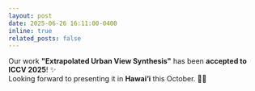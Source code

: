 ```yaml
---
layout: post
date: 2025-06-26 16:11:00-0400
inline: true
related_posts: false
---
```


Our work **"Extrapolated Urban View Synthesis"** has been **accepted to ICCV 2025**! ✨  
Looking forward to presenting it in **Hawai‘i** this October. 🌺🌴